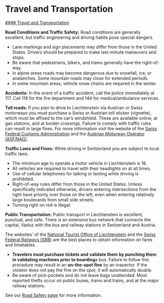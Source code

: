# Travel and Transportation

[#### Travel and Transportation](javascript:void(0); "Travel and Transportation")

**Road Conditions and Traffic Safety:** Road conditions are generally excellent, but traffic engineering and driving habits pose special dangers.

* Lane markings and sign placements may differ from those in the United States. Drivers should be prepared to make last-minute maneuvers and stops.
* Be aware that pedestrians, bikers, and trams generally have the right-of-way.
* In alpine areas roads may become dangerous due to snowfall, ice, or avalanches. Some mountain roads may close for extended periods.
* In some mountain areas, vehicle snow chains are required in the winter.

**Accidents:** In the event of a traffic accident, call the police immediately at 117. Call 118 for the fire department and 144 for medical/ambulance services.

**Toll roads:** If you plan to drive to Liechtenstein via Austrian or Swiss motorways you must purchase a Swiss or Austrian toll sticker (vignette), which must be affixed to the car’s windshield. These are available online, at gas stations, and at border crossings. Failure to comply with traffic rules can result in large fines. For more information visit the website of the [Swiss Federal Customs Administration](https://www.ezv.admin.ch/ezv/en/home/information-individuals/documents-for-travellers-and-road-taxes/motorway-charge-sticker--vignette-.html) and the [Austrian Motorway Operator (ASFiNAG)](https://www.faa.gov/about/initiatives/iasa/).

**Traffic Laws and Fines:** While driving in Switzerland you are subject to local traffic laws.

* The minimum age to operate a motor vehicle in Liechtenstein is 18.
* All vehicles are required to travel with their headlights on at all times.
* Use of cellular telephones for talking or texting while driving is prohibited.
* Right-of-way rules differ from those in the United States. Unless specifically indicated otherwise, drivers entering intersections from the right have priority over those on the left, even when entering relatively large boulevards from small side streets.
* Turning right on red is illegal.

**Public Transportation:** Public transport in Liechtenstein is excellent, punctual, and safe. There is an extensive bus network that connects the capital, Vaduz with the bus and railway stations in Switzerland and Austria.

The websites’ of the [National Tourist Office of Liechtenstein](https://tourismus.li/en/our-country/arrival-transport/) and the [Swiss Federal Railways (SBB)](https://www.sbb.ch/en/) are the best places to obtain information on fares and timetables.

* **Travelers must purchase tickets and** **validate them by punching them in validating machines *prior* to boarding**a bus. Failure to follow this procedure may result in an **on-the-spot fine** by an inspector. If the violator does not pay the fine on the spot, it will automatically double.
* Be aware of pick-pockets and do not leave bags unattended. Most reported thefts occur on public buses, trams and trains, and at the major railway stations.

See our [Road Safety page](http://travel.state.gov/content/passports/english/go/safety/road.html) for more information.